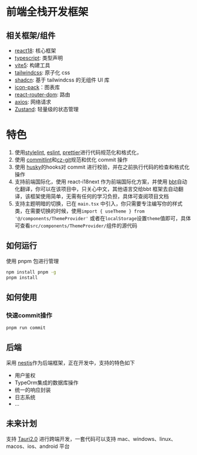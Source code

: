 # 前端全栈开发框架

## 相关框架/组件
- [react18](https://reactjs.org/): 核心框架
- [typescript](https://www.typescriptlang.org/): 类型声明
- [vite5](https://cn.vitejs.dev/): 构建工具
- [tailwindcss](https://tailwindcss.com/): 原子化 css
- [shadcn](https://ui.shadcn.com/): 基于 tailwindcss 的无组件 UI 库
- [icon-pack](https://iconpark.oceanengine.com/official)：图表库
- [react-router-dom](https://reactrouter.com/en/main): 路由
- [axios](https://axios-http.com/docs/intro): 网络请求
- [Zustand](https://docs.pmnd.rs/zustand/getting-started/introduction): 轻量级的状态管理

# 特色
1. 使用[stylelint](https://stylelint.io/), [eslint](https://eslint.org/), [prettier](https://prettier.io/)进行代码规范化和格式化，
2. 使用 [commitlint](https://commitlint.js.org/)和[cz-git](https://cz-git.qbb.sh/zh/)规范和优化 commit 操作
3. 使用 [husky](https://typicode.github.io/husky/)的hooks对 commit 进行校验，并在之前执行代码的检查和格式化操作
4. 支持前端国际化，使用 react-i18next 作为前端国际化方案，并使用 [bbt](https://github.com/wakeadmin/bbt-tools)自动化翻译，你可以在该项目中，只关心中文，其他语言交给bbt 框架去自动翻译，该框架使用简单，无需有任何的学习负担，具体可查阅项目文档
5. 支持主题明暗的切换，已在 `main.tsx` 中引入，你只需要专注编写你的样式类，在需要切换的时候，使用`import { useTheme } from '@/components/ThemeProvider'` 或者在`localStorage`设置`theme`值即可，具体可查看`src/components/ThemeProvider/`组件的源代码

## 如何运行
使用 pnpm 包进行管理
```bash
npm install pnpm -g
pnpm install
```

## 如何使用
### 快速commit操作

```bash
pnpm run commit
```

## 后端
采用 [nestjs](https://docs.nestjs.com/)作为后端框架，正在开发中，支持的特色如下

- 用户鉴权
- TypeOrm集成的数据库操作
- 统一的响应封装
- 日志系统
- ...


## 未来计划
支持 [Tauri2.0](https://v2.tauri.app/blog/tauri-2-0-0-beta/) 进行跨端开发，一套代码可以支持 mac、windows、linux、macos、ios、android 平台